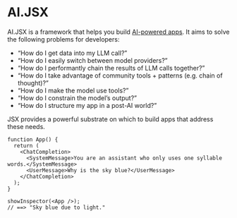 # AI.JSX

AI.JSX is a framework that helps you build [AI-powered apps](./guides/brand-new.md). It aims to solve the following problems for developers:

* “How do I get data into my LLM call?”
* “How do I easily switch between model providers?”
* “How do I performantly chain the results of LLM calls together?”
* “How do I take advantage of community tools + patterns (e.g. chain of thought)?”
* “How do I make the model use tools?”
* “How do I constrain the model’s output?”
* “How do I structure my app in a post-AI world?”

JSX provides a powerful substrate on which to build apps that address these needs.

```tsx
function App() {
  return (
    <ChatCompletion>
      <SystemMessage>You are an assistant who only uses one syllable words.</SystemMessage>
      <UserMessage>Why is the sky blue?</UserMessage>
    </ChatCompletion>
  );
}

showInspector(<App />);
// ==> "Sky blue due to light."
```
